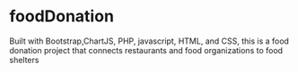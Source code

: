 # foodDonation
Built with Bootstrap,ChartJS, PHP, javascript, HTML, and CSS, this is a food donation project that connects restaurants and food organizations to food shelters 

